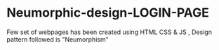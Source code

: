 # Neumorphic-design-LOGIN-PAGE
Few set of webpages has been created using HTML CSS &amp; JS , Design pattern followed is "Neumorphism"

